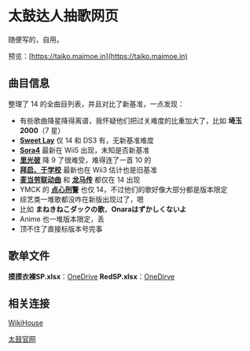 # 太鼓达人抽歌网页
随便写的，自用。

预览：[https://taiko.maimoe.in](https://taiko.maimoe.in)

## 曲目信息
整理了 14 的全曲目列表，并且对比了新基准，一点发现：
- 有些歌曲降星降得离谱，我怀疑他们把过关难度的比重加大了，比如 **埼玉2000**（7 星）
- **[Sweet Lay](http://www.wikihouse.com/taiko/index.php?%C6%F1%B0%D7%C5%D9%C9%BD%2F%A4%AA%A4%CB%2FSweet%20Lay)** 仅 14 和 DS3 有，无新基准难度
- **[Sora4](http://www.wikihouse.com/taiko/index.php?%C6%F1%B0%D7%C5%D9%C9%BD%2F%A4%AA%A4%CB%2FSORA-IV%20%A5%D6%A5%F3%A5%D1%A5%BD%A5%F3%A5%B0)** 最新在 Wii5 出现，未知是否新基准
- **[里光彼](http://www.wikihouse.com/taiko/index.php?%C6%F1%B0%D7%C5%D9%C9%BD%2F%A4%AA%A4%CB%2F%A5%D2%A5%AB%A5%EA%A5%CE%A5%AB%A5%CA%A5%BF%A5%D8%28%CE%A2%C9%E8%CC%CC%29)** 降 9 了很难受，难得连了一首 10 的
- **[拜启、于学校](https://www.wikihouse.com/taiko/index.php?%C6%F1%B0%D7%C5%D9%C9%BD%2F%A4%AA%A4%CB%2F%C7%D2%B7%BC%A1%A2%B3%D8%B9%BB%A4%CB%A4%C6%A1%C4%28%CE%A2%C9%E8%CC%CC%29)** 最新也在 Wii3 估计也是旧基准
- **[麦当劳联动曲](http://www.wikihouse.com/taiko/index.php?%C6%F1%B0%D7%C5%D9%C9%BD%2F%A4%AA%A4%CB%2F%A5%D1%A5%D1%A5%DE%A5%DE%A5%DE%A5%C3%A5%AF)** 和 **[龙马传](http://www.wikihouse.com/taiko/index.php?%C6%F1%B0%D7%C5%D9%C9%BD%2F%A4%AA%A4%CB%2F%CE%B6%C7%CF%C5%C1)** 都仅在 14 出现
- YMCK 的 **[点心刑警](http://www.wikihouse.com/taiko/index.php?%C6%F1%B0%D7%C5%D9%C9%BD%2F%A4%AA%A4%CB%2F%A4%AA%B2%DB%BB%D2%B7%BA%BB%F6%A4%CE%B2%CE)** 也仅 14，不过他们的歌好像大部分都是版本限定
- 综艺类一堆歌都没咋在新版出现过了，嗯
- 比如 **まねきねこダックの歌**，**Onaraはずかしくないよ**
- Anime 也一堆版本限定，丢
- 顶不住了直接标版本号完事

## 歌单文件
**摸摸衣裸SP.xlsx**：[OneDrive](https://1drv.ms/x/s!ArePsgkuEqXhqAGZ6qnzPnVCpwsG?e=CLKfPt)
**RedSP.xlsx**：[OneDirve](https://1drv.ms/x/s!ArePsgkuEqXhqQ8a1ZHCFnIMiLgt?e=lPxWJE)

## 相关连接
[WikiHouse](http://www.wikihouse.com/taiko/)

[太鼓官网](https://taiko-ch.net/)